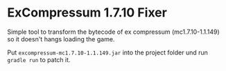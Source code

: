 # ExCompressum 1.7.10 Fixer

Simple tool to transform the bytecode of ex compressum (mc1.7.10-1.1.149) so it doesn't hangs loading the game.

Put `excompressum-mc1.7.10-1.1.149.jar` into the project folder und run `gradle run` to patch it.